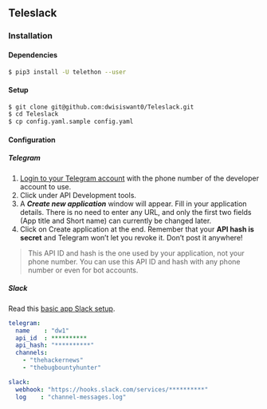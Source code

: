 ## Teleslack

### Installation

#### Dependencies

```bash
$ pip3 install -U telethon --user
```

#### Setup

```bash
$ git clone git@github.com:dwisiswant0/Teleslack.git
$ cd Teleslack
$ cp config.yaml.sample config.yaml
```

#### Configuration

##### Telegram

1. [Login to your Telegram account](https://my.telegram.org/) with the phone number of the developer account to use.
2. Click under API Development tools.
3. A _**Create new application**_ window will appear. Fill in your application details. There is no need to enter any URL, and only the first two fields (App title and Short name) can currently be changed later.
4. Click on Create application at the end. Remember that your **API hash is secret** and Telegram won’t let you revoke it. Don’t post it anywhere!

> This API ID and hash is the one used by your application, not your phone number. You can use this API ID and hash with any phone number or even for bot accounts.

##### Slack

Read this [basic app Slack setup](https://api.slack.com/authentication/basics).

```yaml
telegram:
  name    : "dw1"
  api_id  : **********
  api_hash: "**********"
  channels:
    - "thehackernews"
    - "thebugbountyhunter"

slack:
  webhook: "https://hooks.slack.com/services/**********"
  log    : "channel-messages.log"
```